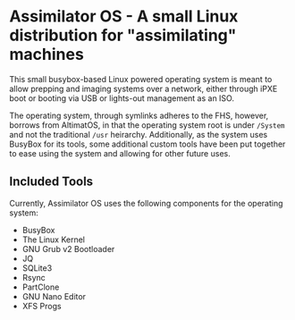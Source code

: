 # Assimilator OS - A small Linux distribution for "assimilating" machines

This small busybox-based Linux powered operating system is meant to allow prepping and imaging systems over a network, either through iPXE boot or booting via USB or lights-out management as an ISO.

The operating system, through symlinks adheres to the FHS, however, borrows from AltimatOS, in that the operating system root is under `/System` and not the traditional `/usr` heirarchy. Additionally, as the system uses BusyBox for its tools, some additional custom tools have been put together to ease using the system and allowing for other future uses.

## Included Tools

Currently, Assimilator OS uses the following components for the operating system:

- BusyBox
- The Linux Kernel
- GNU Grub v2 Bootloader
- JQ
- SQLite3
- Rsync
- PartClone
- GNU Nano Editor
- XFS Progs
